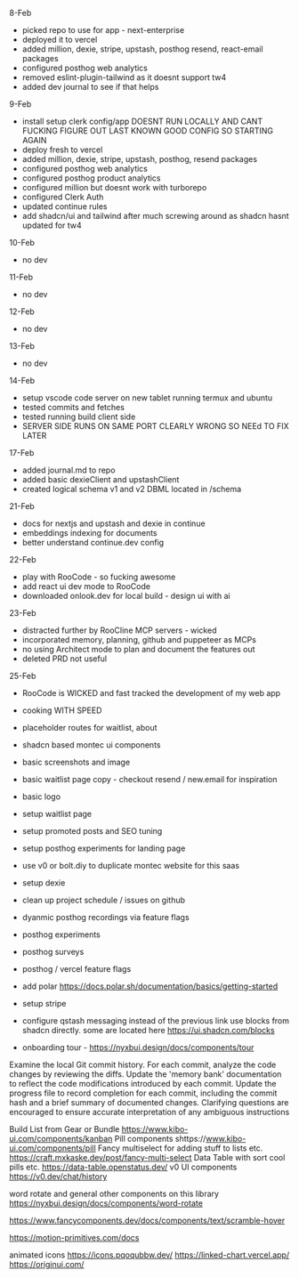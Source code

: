 8-Feb

- picked repo to use for app - next-enterprise
- deployed it to vercel
- added million, dexie, stripe, upstash, posthog resend, react-email packages
- configured posthog web analytics
- removed eslint-plugin-tailwind as it doesnt support tw4
- added dev journal to see if that helps

9-Feb

- install setup clerk config/app
  DOESNT RUN LOCALLY AND CANT FUCKING FIGURE OUT LAST KNOWN GOOD CONFIG SO STARTING AGAIN
- deploy fresh to vercel
- added million, dexie, stripe, upstash, posthog, resend packages
- configured posthog web analytics
- configured posthog product analytics
- configured million but doesnt work with turborepo
- configured Clerk Auth
- updated continue rules
- add shadcn/ui and tailwind after much screwing around as shadcn hasnt updated for tw4

10-Feb

- no dev

11-Feb

- no dev

12-Feb

- no dev

13-Feb

- no dev

14-Feb

- setup vscode code server on new tablet running termux and ubuntu
- tested commits and fetches
- tested running build client side
- SERVER SIDE RUNS ON SAME PORT CLEARLY WRONG SO NEEd TO FIX LATER

17-Feb

- added journal.md to repo
- added basic dexieClient and upstashClient
- created logical schema v1 and v2 DBML located in /schema

21-Feb

- docs for nextjs and upstash and dexie in continue
- embeddings indexing for documents
- better understand continue.dev config

22-Feb

- play with RooCode - so fucking awesome
- add react ui dev mode to RooCode
- downloaded onlook.dev for local build - design ui with ai

23-Feb

- distracted further by RooCline MCP servers - wicked
- incorporated memory, planning, github and puppeteer as MCPs
- no using Architect mode to plan and document the features out
- deleted PRD not useful

25-Feb

- RooCode is WICKED and fast tracked the development of my web app
- cooking WITH SPEED

- placeholder routes for waitlist, about
- shadcn based montec ui components
- basic screenshots and image
- basic waitlist page copy - checkout resend / new.email for inspiration
- basic logo
- setup waitlist page
- setup promoted posts and SEO tuning
- setup posthog experiments for landing page
- use v0 or bolt.diy to duplicate montec website for this saas

- setup dexie
- clean up project schedule / issues on github
- dyanmic posthog recordings via feature flags
- posthog experiments
- posthog surveys
- posthog / vercel feature flags
- add polar https://docs.polar.sh/documentation/basics/getting-started
- setup stripe
- configure qstash messaging
  instead of the previous link use blocks from shadcn directly. some are located here https://ui.shadcn.com/blocks
- onboarding tour - https://nyxbui.design/docs/components/tour

Examine the local Git commit history. For each commit, analyze the code changes by reviewing the diffs. Update the 'memory bank' documentation to reflect the code modifications introduced by each commit. Update the progress file to record completion for each commit, including the commit hash and a brief summary of documented changes. Clarifying questions are encouraged to ensure accurate interpretation of any ambiguous instructions

Build List from Gear or Bundle https://www.kibo-ui.com/components/kanban
Pill components shttps://www.kibo-ui.com/components/pill
Fancy multiselect for adding stuff to lists etc. https://craft.mxkaske.dev/post/fancy-multi-select
Data Table with sort cool pills etc. https://data-table.openstatus.dev/
v0 UI components https://v0.dev/chat/history

word rotate and general other components on this library https://nyxbui.design/docs/components/word-rotate

https://www.fancycomponents.dev/docs/components/text/scramble-hover

https://motion-primitives.com/docs

animated icons https://icons.pqoqubbw.dev/
https://linked-chart.vercel.app/
https://originui.com/
